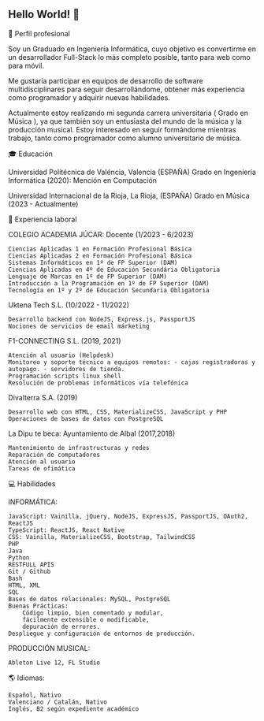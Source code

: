 ## Hello World! 👋


💼 Perfil profesional

Soy un Graduado en Ingeniería Informática, cuyo objetivo es convertirme en un desarrollador Full-Stack lo más completo posible, tanto para web como para móvil.

Me gustaría participar en equipos de desarrollo de software multidisciplinares para seguir desarrollándome, obtener más experiencia como programador y adquirir nuevas habilidades.

Actualmente estoy realizando mi segunda carrera universitaria ( Grado en Música ), ya que también soy un entusiasta del mundo de la música y la producción musical. Estoy interesado en seguir formándome mientras trabajo, tanto como programador como alumno universitario de música.

🎓 Educación

Universidad Politécnica de Valéncia, Valencia (ESPAÑA) Grado en Ingeniería Informática (2020): Mención en Computación

Universidad Internacional de la Rioja, La Rioja, (ESPAÑA) Grado en Música (2023 - Actualmente)

💼 Experiencia laboral

COLEGIO ACADEMIA JÚCAR: Docente (1/2023 - 6/2023)

    Ciencias Aplicadas 1 en Formación Profesional Básica
    Ciencias Aplicadas 2 en Formación Profesional Básica
    Sistemas Informáticos en 1º de FP Superior (DAM)
    Ciencias Aplicadas en 4º de Educación Secundária Obligatoria
    Lenguaje de Marcas en 1º de FP Superior (DAM)
    Introducción a la Programación en 1º de FP Superior (DAM)
    Tecnología en 1º y 2º de Educación Secundaria Obligatoria

Uktena Tech S.L. (10/2022 - 11/2022)

    Desarrollo backend con NodeJS, Express.js, PassportJS
    Nociones de servicios de email márketing

F1-CONNECTING S.L. (2019, 2021)

    Atención al usuario (Helpdesk)
    Monitoreo y soporte técnico a equipos remotos: - cajas registradoras y autopago. - servidores de tienda.
    Programación scripts linux shell
    Resolución de problemas informáticos vía telefónica

Divalterra S.A. (2019)

    Desarrollo web con HTML, CSS, MaterializeCSS, JavaScript y PHP
    Operaciones de bases de datos con PostgreSQL

La Dipu te beca: Ayuntamiento de Albal (2017,2018)

    Mantenimiento de infrastructuras y redes
    Reparación de computadores
    Atención al usuario
    Tareas de ofimática


💻 Habilidades

INFORMÁTICA:

    JavaScript: Vainilla, jQuery, NodeJS, ExpressJS, PassportJS, OAuth2, ReactJS
    TypeScript: ReactJS, React Native
    CSS: Vainilla, MaterializeCSS, Bootstrap, TailwindCSS
    PHP
    Java
    Python
    RESTFULL APIS
    Git / Github
    Bash
    HTML, XML
    SQL
    Bases de datos relacionales: MySQL, PostgreSQL
    Buenas Prácticas: 
        Código limpio, bien comentado y modular, 
        fácilmente extensible o modificable, 
        depuración de errores.
    Despliegue y configuración de entornos de producción.

PRODUCCIÓN MUSICAL:

    Ableton Live 12, FL Studio

🌎 Idiomas:

    Español, Nativo
    Valenciano / Catalán, Nativo
    Inglés, B2 según expediente académico



